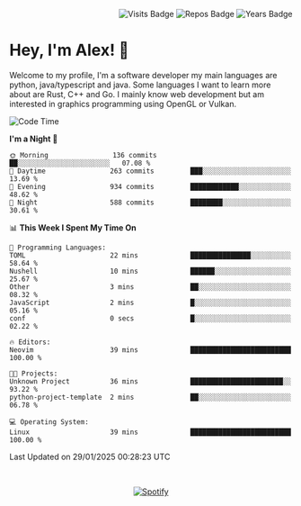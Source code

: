 <p align="right">
  <img src="https://badges.pufler.dev/visits/Alextibtab/Alextibtab" alt="Visits Badge">
  <img src="https://badges.pufler.dev/repos/Alextibtab/" alt="Repos Badge">
  <img src="https://badges.pufler.dev/years/Alextibtab/" alt="Years Badge">
</p>

<h1 align="left">Hey, I'm Alex! 💽 </h1>

Welcome to my profile, I'm a software developer my main languages are python, java/typescript and java. Some languages I want to learn more about are Rust, C++ and Go. I mainly know web development but am interested in graphics programming using OpenGL or Vulkan.

<!--START_SECTION:waka-->
![Code Time](http://img.shields.io/badge/Code%20Time-112%20hrs%207%20mins-blue)

**I'm a Night 🦉** 

```text
🌞 Morning                136 commits         ██░░░░░░░░░░░░░░░░░░░░░░░   07.08 % 
🌆 Daytime                263 commits         ███░░░░░░░░░░░░░░░░░░░░░░   13.69 % 
🌃 Evening                934 commits         ████████████░░░░░░░░░░░░░   48.62 % 
🌙 Night                  588 commits         ████████░░░░░░░░░░░░░░░░░   30.61 % 
```


📊 **This Week I Spent My Time On** 

```text
💬 Programming Languages: 
TOML                     22 mins             ███████████████░░░░░░░░░░   58.64 % 
Nushell                  10 mins             ██████░░░░░░░░░░░░░░░░░░░   25.67 % 
Other                    3 mins              ██░░░░░░░░░░░░░░░░░░░░░░░   08.32 % 
JavaScript               2 mins              █░░░░░░░░░░░░░░░░░░░░░░░░   05.16 % 
conf                     0 secs              █░░░░░░░░░░░░░░░░░░░░░░░░   02.22 % 

🔥 Editors: 
Neovim                   39 mins             █████████████████████████   100.00 % 

🐱‍💻 Projects: 
Unknown Project          36 mins             ███████████████████████░░   93.22 % 
python-project-template  2 mins              ██░░░░░░░░░░░░░░░░░░░░░░░   06.78 % 

💻 Operating System: 
Linux                    39 mins             █████████████████████████   100.00 % 
```


 Last Updated on 29/01/2025 00:28:23 UTC
<!--END_SECTION:waka-->
&nbsp;<div align="center">
  [![Spotify](https://spotify-now-playing-wine-six.vercel.app/api/spotify?border_color=ffffff)](https://open.spotify.com/user/pmo1v2ejnt42kgp5jar5drtag)
</div>

